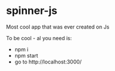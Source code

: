 # spinner-js
Most cool app that was ever created on Js

To be cool - al you need is:
  - npm i
  - npm start
  - go to http://localhost:3000/
